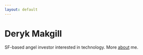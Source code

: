 ```yaml
---
layout: default
---
```


# Deryk Makgill

SF-based angel investor interested in technology. More [about](/about) me.
